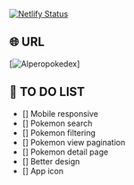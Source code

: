 [![Netlify Status](https://api.netlify.com/api/v1/badges/ddff935a-9bf7-4695-b2a4-b4fc591a83f5/deploy-status)](https://app.netlify.com/projects/alperopokedex/deploys)

## 🌐 URL

[![Alperopokedex](https://alperopokedex.netlify.app)]

## 🚧 TO DO LIST

- [] Mobile responsive
- [] Pokemon search
- [] Pokemon filtering
- [] Pokemon view pagination
- [] Pokemon detail page
- [] Better design
- [] App icon